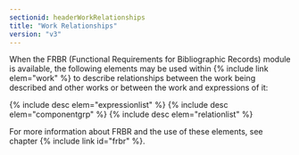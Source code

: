 ```yaml
---
sectionid: headerWorkRelationships
title: "Work Relationships"
version: "v3"
---
```


When the FRBR (Functional Requirements for Bibliographic Records) module is available,
the
following elements may be used within {% include link elem="work" %} to describe relationships
between the work being described and other works or between the work and expressions
of
it:



{% include desc elem="expressionlist" %}
{% include desc elem="componentgrp" %}
{% include desc elem="relationlist" %}




For more information about FRBR and the use of these elements, see chapter {% include link id="frbr" %}.

